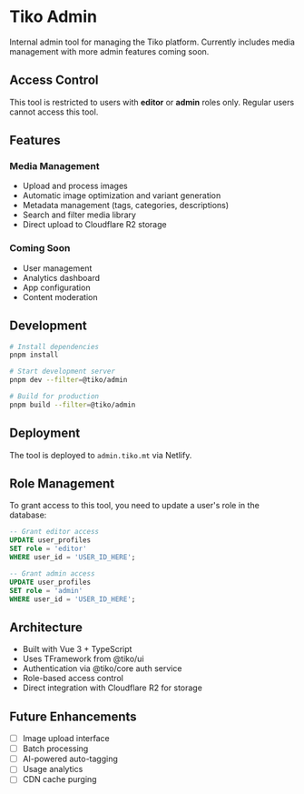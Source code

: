 # Tiko Admin

Internal admin tool for managing the Tiko platform. Currently includes media management with more admin features coming soon.

## Access Control

This tool is restricted to users with **editor** or **admin** roles only. Regular users cannot access this tool.

## Features

### Media Management
- Upload and process images
- Automatic image optimization and variant generation
- Metadata management (tags, categories, descriptions)
- Search and filter media library
- Direct upload to Cloudflare R2 storage

### Coming Soon
- User management
- Analytics dashboard
- App configuration
- Content moderation

## Development

```bash
# Install dependencies
pnpm install

# Start development server
pnpm dev --filter=@tiko/admin

# Build for production
pnpm build --filter=@tiko/admin
```

## Deployment

The tool is deployed to `admin.tiko.mt` via Netlify.

## Role Management

To grant access to this tool, you need to update a user's role in the database:

```sql
-- Grant editor access
UPDATE user_profiles 
SET role = 'editor' 
WHERE user_id = 'USER_ID_HERE';

-- Grant admin access
UPDATE user_profiles 
SET role = 'admin' 
WHERE user_id = 'USER_ID_HERE';
```

## Architecture

- Built with Vue 3 + TypeScript
- Uses TFramework from @tiko/ui
- Authentication via @tiko/core auth service
- Role-based access control
- Direct integration with Cloudflare R2 for storage

## Future Enhancements

- [ ] Image upload interface
- [ ] Batch processing
- [ ] AI-powered auto-tagging
- [ ] Usage analytics
- [ ] CDN cache purging